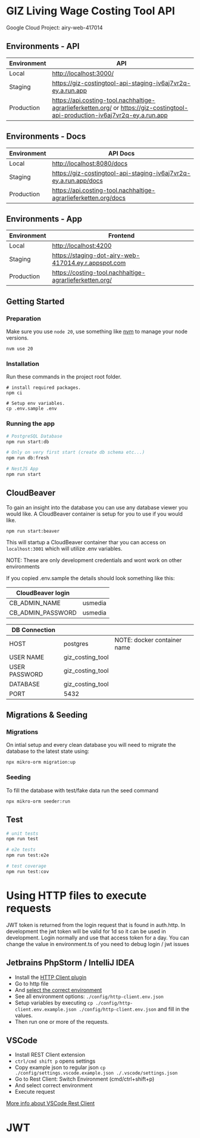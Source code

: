 # GIZ Living Wage Costing Tool API

Google Cloud Project: airy-web-417014

## Environments - API

| Environment | API                                                                                                                               |
| ----------- | --------------------------------------------------------------------------------------------------------------------------------- |
| Local       | <http://localhost:3000/>                                                                                                          |
| Staging     | <https://giz-costingtool-api-staging-iv6aj7vr2q-ey.a.run.app>                                                                     |
| Production  | <https://api.costing-tool.nachhaltige-agrarlieferketten.org/> or <https://giz-costingtool-api-production-iv6aj7vr2q-ey.a.run.app> |

## Environments - Docs

| Environment | API Docs                                                           |
| ----------- | ------------------------------------------------------------------ |
| Local       | <http://localhost:8080/docs>                                       |
| Staging     | <https://giz-costingtool-api-staging-iv6aj7vr2q-ey.a.run.app/docs> |
| Production  | <https://api.costing-tool.nachhaltige-agrarlieferketten.org/docs>  |

## Environments - App

| Environment | Frontend                                                   |
| ----------- | ---------------------------------------------------------- |
| Local       | <http://localhost:4200>                                    |
| Staging     | <https://staging-dot-airy-web-417014.ey.r.appspot.com> |
| Production  | <https://costing-tool.nachhaltige-agrarlieferketten.org/>  |

## Getting Started

### Preparation

Make sure you use `node 20`, use something like [nvm](https://github.com/nvm-sh/nvm) to manage your node versions.

```shell
nvm use 20
```

### Installation

Run these commands in the project root folder.

```shell
# install required packages.
npm ci

# Setup env variables.
cp .env.sample .env
```

### Running the app

```bash
# PostgreSQL Database
npm run start:db

# Only on very first start (create db schema etc...)
npm run db:fresh

# NestJS App
npm run start
```

## CloudBeaver

To gain an insight into the database you can use any database viewer you would like. A CloudBeaver container is setup for you to use if you would like.

```shell
npm run start:beaver
```

This will startup a CloudBeaver container thar you can access on `localhost:3001` which will utilize .env variables.

NOTE: These are only development credentials and wont work on other environments

If you copied .env.sample the details should look something like this:

| CloudBeaver login |         |
| ----------------- | ------- |
| CB_ADMIN_NAME     | usmedia |
| CB_ADMIN_PASSWORD | usmedia |

| DB Connection |                  |                             |
| ------------- | ---------------- | --------------------------- |
| HOST          | postgres         | NOTE: docker container name |
| USER NAME     | giz_costing_tool |                             |
| USER PASSWORD | giz_costing_tool |                             |
| DATABASE      | giz_costing_tool |                             |
| PORT          | 5432             |                             |

## Migrations & Seeding

### Migrations

On intial setup and every clean database you will need to migrate the database to the latest state using:

```shell
npx mikro-orm migration:up
```

### Seeding

To fill the database with test/fake data run the seed command

```shell
npx mikro-orm seeder:run
```

## Test

```bash
# unit tests
npm run test

# e2e tests
npm run test:e2e

# test coverage
npm run test:cov
```

# Using HTTP files to execute requests

JWT token is returned from the login request that is found in auth.http. In development the jwt token will be valid for 1d so it can be used in development. Login normally and use that access token for a day. You can change the value in environment.ts of you need to debug login / jwt issues

## Jetbrains PhpStorm / IntelliJ IDEA

-   Install the [HTTP Client plugin](https://www.jetbrains.com/help/phpstorm/http-client-in-product-code-editor.html)
-   Go to http file
-   And [select the correct environment](https://www.jetbrains.com/help/phpstorm/exploring-http-syntax.html#environment-variables)
-   See all environment options: `./config/http-client.env.json`
-   Setup variables by executing `cp ./config/http-client.env.example.json ./config/http-client.env.json` and fill in the values.
-   Then run one or more of the requests.

## VSCode

-   Install REST Client extension
-   `ctrl/cmd shift p` opens settings
-   Copy example json to regular json `cp ./config/settings.vscode.example.json ./.vscode/settings.json`
-   Go to Rest Client: Switch Environment (cmd/ctrl+shift+p)
-   And select correct environment
-   Execute request

[More info about VSCode Rest Client](https://www.trpkovski.com/2023/03/19/setting-up-global-variables-in-the-rest-client-vs-code-extension)

# JWT
